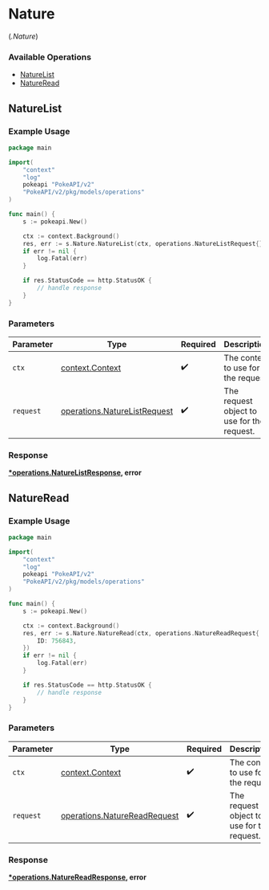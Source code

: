 # Nature
(*.Nature*)

### Available Operations

* [NatureList](#naturelist)
* [NatureRead](#natureread)

## NatureList

### Example Usage

```go
package main

import(
	"context"
	"log"
	pokeapi "PokeAPI/v2"
	"PokeAPI/v2/pkg/models/operations"
)

func main() {
    s := pokeapi.New()

    ctx := context.Background()
    res, err := s.Nature.NatureList(ctx, operations.NatureListRequest{})
    if err != nil {
        log.Fatal(err)
    }

    if res.StatusCode == http.StatusOK {
        // handle response
    }
}
```

### Parameters

| Parameter                                                                    | Type                                                                         | Required                                                                     | Description                                                                  |
| ---------------------------------------------------------------------------- | ---------------------------------------------------------------------------- | ---------------------------------------------------------------------------- | ---------------------------------------------------------------------------- |
| `ctx`                                                                        | [context.Context](https://pkg.go.dev/context#Context)                        | :heavy_check_mark:                                                           | The context to use for the request.                                          |
| `request`                                                                    | [operations.NatureListRequest](../../models/operations/naturelistrequest.md) | :heavy_check_mark:                                                           | The request object to use for the request.                                   |


### Response

**[*operations.NatureListResponse](../../models/operations/naturelistresponse.md), error**


## NatureRead

### Example Usage

```go
package main

import(
	"context"
	"log"
	pokeapi "PokeAPI/v2"
	"PokeAPI/v2/pkg/models/operations"
)

func main() {
    s := pokeapi.New()

    ctx := context.Background()
    res, err := s.Nature.NatureRead(ctx, operations.NatureReadRequest{
        ID: 756843,
    })
    if err != nil {
        log.Fatal(err)
    }

    if res.StatusCode == http.StatusOK {
        // handle response
    }
}
```

### Parameters

| Parameter                                                                    | Type                                                                         | Required                                                                     | Description                                                                  |
| ---------------------------------------------------------------------------- | ---------------------------------------------------------------------------- | ---------------------------------------------------------------------------- | ---------------------------------------------------------------------------- |
| `ctx`                                                                        | [context.Context](https://pkg.go.dev/context#Context)                        | :heavy_check_mark:                                                           | The context to use for the request.                                          |
| `request`                                                                    | [operations.NatureReadRequest](../../models/operations/naturereadrequest.md) | :heavy_check_mark:                                                           | The request object to use for the request.                                   |


### Response

**[*operations.NatureReadResponse](../../models/operations/naturereadresponse.md), error**

